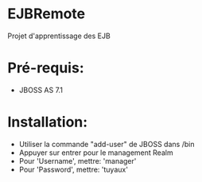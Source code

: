 # EJBRemote
Projet d'apprentissage des EJB
<h1>Pré-requis:</h1>
<ul>
<li>JBOSS AS 7.1</li>
</ul>
<h1>Installation:</h1>
<ul>
<li>Utiliser la commande "add-user" de JBOSS dans /bin</li>
<li>Appuyer sur entrer pour le management Realm</li>
<li>Pour 'Username', mettre: 'manager'</li>
<li>Pour 'Password', mettre: 'tuyaux'</li>
</ul>
